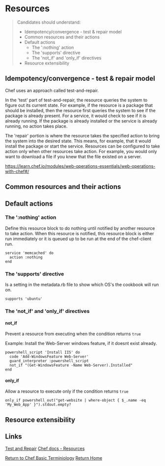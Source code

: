# Resources

> Candidates should understand:
> - Idempotency/convergence - test & repair model						
> - Common resources and their actions
> - Default actions	
>   - The ':nothing'	action						
>   - The 'supports'	directive						
>   - The 'not_if' and 'only_if' directives	
> - Resource	extensibility

## Idempotency/convergence - test & repair model
Chef uses an approach called test-and-repair.<br>

In the 'test' part of test-and-repair, the resource queries the system to figure out its current state. For example, if the resource is a package that should be installed, then the resource first queries the system to see if the package is already present. For a service, it would check to see if it is already running. If the package is already installed or the service is already running, no action takes place.<br>

The 'repair' portion is where the resource takes the specified action to bring the system into the desired state. This means, for example, that it would install the package or start the service. Resources can be configured to take action only when other resources take action. For example, you would only want to download a file if you knew that the file existed on a server.<br>

https://learn.chef.io/modules/web-operations-essentials/web-operations-with-chef#/


## Common resources and their actions

## Default actions	
### The ':nothing'	action						
Define this resource block to do nothing until notified by another resource to take action. When this resource is notified, this resource block is either run immediately or it is queued up to be run at the end of the chef-client run.

```
service 'memcached' do
  action :nothing
end
```

### The 'supports'	directive						
Is a setting in the metadata.rb file to show which OS's the cookbook will run on.

```
supports 'ubuntu'
```

### The 'not_if' and 'only_if' directives	
#### not_if
Prevent a resource from executing when the condition returns `true`

Example: Install the Web-Server windows feature, if it doesnt exist already.
```
powershell_script 'Install IIS' do
  code 'Add-WindowsFeature Web-Server'
  guard_interpreter :powershell_script
  not_if "(Get-WindowsFeature -Name Web-Server).Installed"
end
```

#### only_if
Allow a resource to execute only if the condition returns `true`
```
only_if powershell_out("get-website | where-object { $_.name -eq  'My_Web_App' }").stdout.empty?
```

## Resource	extensibility


## Links
[Test and Repair](https://learn.chef.io/modules/web-operations-essentials/web-operations-with-chef#/)
[Chef docs - Resources](https://docs.chef.io/resources.html)
[]()
[]()
[]()

[Return to Chef Basic Terminiology](README.md)
[Return Home ](../README.md)
